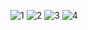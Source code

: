 ![1](https://github.com/KulalaMurari/VH-11556/assets/97232079/93b72538-599b-4df6-831f-dcd69b1eab8b)
![2](https://github.com/KulalaMurari/VH-11556/assets/97232079/8e303849-e4c8-4024-997f-8fbce48bc669)
![3](https://github.com/KulalaMurari/VH-11556/assets/97232079/a49c8e30-fd34-4f6a-979d-cf3e0f81ac09)
![4](https://github.com/KulalaMurari/VH-11556/assets/97232079/12bdc16a-5bd5-4fe3-9fbb-11bddb5c32f1)
